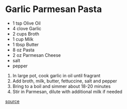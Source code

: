# Garlic Parmesan Pasta

* 1 tsp Olive Oil
* 4 clove Garlic
* 2 cups Broth
* 1 cup Milk
* 1 tbsp Butter
* 8 oz Pasta
* 2 oz Parmesan Cheese
* salt
* pepper

1. In large pot, cook garlic in oil until fragrant
1. Add broth, milk, butter, fettuccine, salt and pepper
1. Bring to a boil and simmer about 18-20 minutes
1. Stir in Parmesan, dilute with additional milk if needed

[source](https://damndelicious.net/2014/10/11/one-pot-garlic-parmesan-pasta/)
